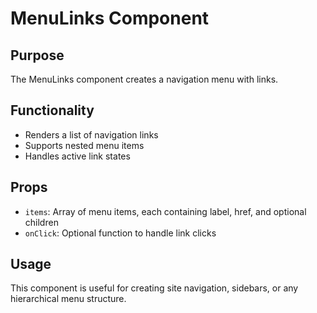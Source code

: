 # MenuLinks Component

## Purpose
The MenuLinks component creates a navigation menu with links.

## Functionality
- Renders a list of navigation links
- Supports nested menu items
- Handles active link states

## Props
- `items`: Array of menu items, each containing label, href, and optional children
- `onClick`: Optional function to handle link clicks

## Usage
This component is useful for creating site navigation, sidebars, or any hierarchical menu structure.